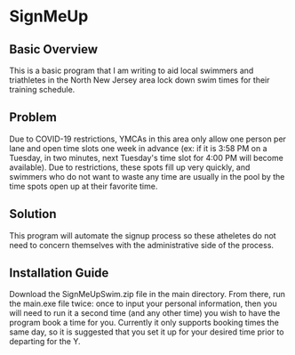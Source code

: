 # SignMeUp

## Basic Overview

This is a basic program that I am writing to aid local swimmers and triathletes
in the North New Jersey area lock down swim times for their training schedule.

## Problem

Due to COVID-19 restrictions, YMCAs in this area only allow one person per lane
and open time slots one week in advance (ex: if it is 3:58 PM on a Tuesday, in
two minutes, next Tuesday's time slot for 4:00 PM will become available). Due
to restrictions, these spots fill up very quickly, and swimmers who do not want
to waste any time are usually in the pool by the time spots open up at their
favorite time.

## Solution

This program will automate the signup process so these atheletes do not need to
concern themselves with the administrative side of the process.

## Installation Guide
Download the SignMeUpSwim.zip file in the main directory. From there, run the main.exe file twice: once to input your personal information, then you will need to run it a second time (and any other time) you wish to have the program book a time for you. Currently it only supports booking times the same day, so it is suggested that you set it up for your desired time prior to departing for the Y.
